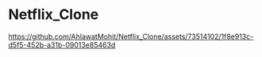 # Netflix_Clone

https://github.com/AhlawatMohit/Netflix_Clone/assets/73514102/1f8e913c-d5f5-452b-a31b-09013e85463d

